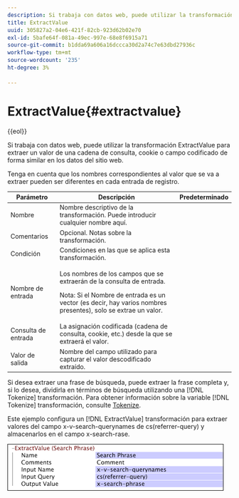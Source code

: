 ```yaml
---
description: Si trabaja con datos web, puede utilizar la transformación ExtractValue para extraer un valor de una cadena de consulta, cookie o campo codificado de forma similar en los datos del sitio web.
title: ExtractValue
uuid: 305827a2-04e6-421f-82cb-923d62b02e70
exl-id: 5bafe64f-081a-49ec-997e-68e8f6915a71
source-git-commit: b1dda69a606a16dccca30d2a74c7e63dbd27936c
workflow-type: tm+mt
source-wordcount: '235'
ht-degree: 3%

---
```


# ExtractValue{#extractvalue}

{{eol}}

Si trabaja con datos web, puede utilizar la transformación ExtractValue para extraer un valor de una cadena de consulta, cookie o campo codificado de forma similar en los datos del sitio web.

Tenga en cuenta que los nombres correspondientes al valor que se va a extraer pueden ser diferentes en cada entrada de registro.

<table id="table_D16A39BE035043628A4D6F7452952304"> 
 <thead> 
  <tr> 
   <th colname="col1" class="entry"> Parámetro </th> 
   <th colname="col2" class="entry"> Descripción </th> 
   <th colname="col3" class="entry"> Predeterminado </th> 
  </tr> 
 </thead>
 <tbody> 
  <tr> 
   <td colname="col1"> Nombre </td> 
   <td colname="col2"> Nombre descriptivo de la transformación. Puede introducir cualquier nombre aquí. </td> 
   <td colname="col3"></td> 
  </tr> 
  <tr> 
   <td colname="col1"> Comentarios </td> 
   <td colname="col2"> Opcional. Notas sobre la transformación. </td> 
   <td colname="col3"></td> 
  </tr> 
  <tr> 
   <td colname="col1"> Condición </td> 
   <td colname="col2"> Condiciones en las que se aplica esta transformación. </td> 
   <td colname="col3"></td> 
  </tr> 
  <tr> 
   <td colname="col1"> Nombre de entrada </td> 
   <td colname="col2"> <p>Los nombres de los campos que se extraerán de la consulta de entrada. </p> <p> <p>Nota: Si el Nombre de entrada es un vector (es decir, hay varios nombres presentes), solo se extrae un valor. </p> </p> </td> 
   <td colname="col3"></td> 
  </tr> 
  <tr> 
   <td colname="col1"> Consulta de entrada </td> 
   <td colname="col2"> La asignación codificada (cadena de consulta, cookie, etc.) desde la que se extraerá el valor. </td> 
   <td colname="col3"></td> 
  </tr> 
  <tr> 
   <td colname="col1"> Valor de salida </td> 
   <td colname="col2"> Nombre del campo utilizado para capturar el valor descodificado extraído. </td> 
   <td colname="col3"></td> 
  </tr> 
 </tbody> 
</table>

Si desea extraer una frase de búsqueda, puede extraer la frase completa y, si lo desea, dividirla en términos de búsqueda utilizando una [!DNL Tokenize] transformación. Para obtener información sobre la variable [!DNL Tokenize] transformación, consulte [Tokenize](../../../../../home/c-dataset-const-proc/c-data-trans/c-transf-types/c-standard-transf/c-tokenize.md#concept-f460aa5df3a7476e971af29cf5d9b32c).

Este ejemplo configura un [!DNL ExtractValue] transformación para extraer valores del campo x-v-search-querynames de cs(referrer-query) y almacenarlos en el campo x-search-rase.

![](assets/cfg_TransformationType_ExtractValue.png)
